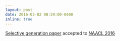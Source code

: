```yaml
---
layout: post
date: 2016-03-02 08:59:00-0400
inline: true
---
```


[Selective generation paper](http://arxiv.org/abs/1509.00838) accepted to [NAACL 2016](http://naacl.org/naacl-hlt-2016)